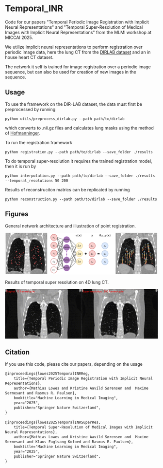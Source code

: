 # Temporal_INR
Code for our papers "Temporal Periodic Image Registration with Implicit Neural Representations" and "Temporal Super-Resolution of Medical Images with Implicit Neural Representations" from the MLMI workshop at MICCAI 2025.

We utilize implicit neural representations to perform registration over periodic image data, here the lung CT from the [DIRLAB dataset](https://med.emory.edu/departments/radiation-oncology/research-laboratories/deformable-image-registration/index.html) and an in house heart CT dataset.

The network it self is trained for image registration over a periodic image sequence, but can also be used for creation of new images in the sequence.

## Usage
To use the framework on the DIR-LAB dataset, the data must first be preprocessed by running

```
python utils/preprocess_dirlab.py --path path/to/dirlab 
```
which converts to .nii.gz files and calculates lung masks using the method of [Hofmanninger](https://github.com/JoHof/lungmask).

To run the registration framework
```
python registration.py --path path/to/dirlab --save_folder ./results
```

To do temporal super-resolution it requires the trained registration model, then it is run by
```
python interpolation.py --path path/to/dirlab --save_folder ./results --temporal_resolutions 50 200
```

Results of reconstruciton matrics can be replicated by running 
```
python reconstruction.py --path path/to/dirlab --save_folder ./results
```

## Figures
General network architecture and illustration of point registration.

<img src="figures/method_fig.png" alt="Method overview" width="1000">

Results of temporal super resolution on 4D lung CT.

<img src="figures/lung_temporal_super_res.gif" alt="Temporal super resolution gif" width="1000">

## Citation
If you use this code, please cite our papers, depending on the usage

    @inproceedings{lowes2025TemporalINRReg,
        title={Temporal Periodic Image Registration with Implicit Neural Representations},
        author={Mathias Lowes and Kristine Aavild Sørensen and  Maxime Sermesant and Rasmus R. Paulsen},
        booktitle="Machine Learning in Medical Imaging",
        year="2025",
        publisher="Springer Nature Switzerland",
    }

    @inproceedings{lowes2025TemporalINRSuperRes,
        title={Temporal Super-Resolution of Medical Images with Implicit Neural Representations},
        author={Mathias Lowes and Kristine Aavild Sørensen and  Maxime Sermesant and Klaus Fuglsang Kofoed and Rasmus R. Paulsen},
        booktitle="Machine Learning in Medical Imaging",
        year="2025",
        publisher="Springer Nature Switzerland",
    }
